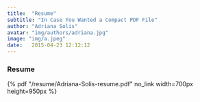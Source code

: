 ```yaml
---
title:  "Resume"
subtitle: "In Case You Wanted a Compact PDF File"
author: "Adriana Solis"
avatar: "img/authors/adriana.jpg"
image: "img/a.jpeg"
date:   2015-04-23 12:12:12
---
```


### Resume

 {% pdf "/resume/Adriana-Solis-resume.pdf" no_link width=700px height=950px %}
